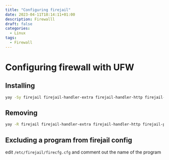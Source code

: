 ```yaml
---
title: "Configuring firejail"
date: 2023-04-11T18:14:11+01:00
description: Firewalll
draft: false
categories:
  - Linux
tags:
  - Firewall
---
```

#  Configuring firewall with UFW

## Installing

```bash
yay -Sy firejail firejail-handler-extra firejail-handler-http firejail-pacman-hook
```

## Removing

```bash
yay -R firejail firejail-handler-extra firejail-handler-http firejail-pacman-hook
```

## Excluding a program from firejail config

edit ``/etc/firejail/firecfg.cfg`` and comment out the name of the program
